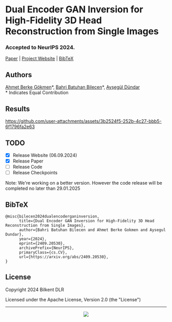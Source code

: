 # Dual Encoder GAN Inversion for High-Fidelity 3D Head Reconstruction from Single Images
### Accepted to NeurIPS 2024.

[Paper](https://arxiv.org/abs/2409.20530) | [Project Website](https://berkegokmen1.github.io/dual-enc-3d-gan-inv/) | [BibTeX](#bibtex)

## Authors
[Ahmet Berke Gökmen](https://www.linkedin.com/in/berkegokmen/)\*, [Bahri Batuhan Bilecen](https://three-bee.github.io/)\*, [Ayşegül Dündar](https://www.cs.bilkent.edu.tr/~adundar/)
<br>\* Indicates Equal Contribution


## Results

https://github.com/user-attachments/assets/3b2524f5-252b-4c27-bbb5-6f1796fa2e63

## TODO
- [X] Release Website (06.09.2024)
- [X] Release Paper
- [ ] Release Code
- [ ] Release Checkpoints

Note: We're working on a better version. However the code release will be completed no later than 29.01.2025 

## BibTeX
```
@misc{bilecen2024dualencoderganinversion,
      title={Dual Encoder GAN Inversion for High-Fidelity 3D Head Reconstruction from Single Images}, 
      author={Bahri Batuhan Bilecen and Ahmet Berke Gokmen and Aysegul Dundar},
      year={2024},
      eprint={2409.20530},
      archivePrefix={NeurIPS},
      primaryClass={cs.CV},
      url={https://arxiv.org/abs/2409.20530}, 
}
```

## License

Copyright 2024 Bilkent DLR

Licensed under the Apache License, Version 2.0 (the "License")

<hr>

<div align="center">
  <img src="https://profile-counter.glitch.me/dual-enc-3d-gan-inversion/count.svg"  />
</div>
